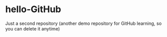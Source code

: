 # hello-GitHub
Just a second repository (another demo repository for GitHub learning, so you can delete it anytime)
